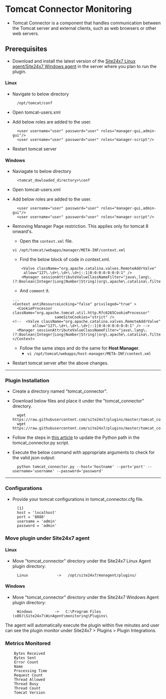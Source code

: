 # Tomcat Connector Monitoring

- Tomcat Connector is a component that handles communication between the Tomcat server and external clients, such as web browsers or other web servers. 
                                                                                              
## Prerequisites

- Download and install the latest version of the [Site24x7 Linux agent/Site24x7 Windows agent](https://www.site24x7.com/app/client#/admin/inventory/add-monitor) in the server where you plan to run the plugin.

#### Linux

- Navigate to below directory

		/opt/tomcat/conf
		
- Open tomcat-users.xml

- Add below roles are added to the user.

		<user username="user" password="user" roles="manager-gui,admin-gui"/>
  		<user username="user" password="user" roles="manager-script"/>
  		
- Restart tomcat server
		
#### Windows

- Naviagate to below directory

		<tomcat_dowloaded_directory>\conf
		
- Open tomcat-users.xml
- Add below roles are added to the user.

		<user username="user" password="user" roles="manager-gui,admin-gui"/>
  		<user username="user" password="user" roles="manager-script"/>
  
- Removing Manager Page restriction. This applies only for tomcat 8 onward's.
  
	- Open the `context.xml` file.
  	```
  	vi /opt/tomcat/webapps/manager/META-INF/context.xml
   	```
   	- Find the below block of code in context.xml.
  	```
	    <Valve className="org.apache.catalina.valves.RemoteAddrValve"
	     allow="127\.\d+\.\d+\.\d+|::1|0:0:0:0:0:0:0:1" /> 
	    <Manager sessionAttributeValueClassNameFilter="java\.lang\.(?:Boolean|Integer|Long|Number|String)|org\.apache\.catalina\.filters\.Csr>
   	```
   	- And `comment` it.
  	```
   	...
	<Context antiResourceLocking="false" privileged="true" >
	  <CookieProcessor className="org.apache.tomcat.util.http.Rfc6265CookieProcessor"
	                   sameSiteCookies="strict" />
	<!--  <Valve className="org.apache.catalina.valves.RemoteAddrValve"
	         allow="127\.\d+\.\d+\.\d+|::1|0:0:0:0:0:0:0:1" /> -->
	  <Manager sessionAttributeValueClassNameFilter="java\.lang\.(?:Boolean|Integer|Long|Number|String)|org\.apache\.catalina\.filters\.Csr>
	</Context>
   	```
   	- Follow the same steps and do the same for **Host Manager**.
   		- ``` vi /opt/tomcat/webapps/host-manager/META-INF/context.xml ```

- Restart tomcat server after the above changes.
---

### Plugin Installation  

- Create a directory named "tomcat_connector".
      
- Download below files and place it under the "tomcat_connector" directory.

		wget https://raw.githubusercontent.com/site24x7/plugins/master/tomcat_connector/tomcat_connector.py
		wget https://raw.githubusercontent.com/site24x7/plugins/master/tomcat_connector/tomcat_connector.cfg

- Follow the steps in [this article](https://support.site24x7.com/portal/en/kb/articles/updating-python-path-in-a-plugin-script-for-linux-servers) to update the Python path in the tomcat_connector.py script.

- Execute the below command with appropriate arguments to check for the valid json output:

		python tomcat_connector.py --host='hostname' --port='port' --username='username' --password='password'
		
---

### Configurations

- Provide your tomcat configurations in tomcat_connector.cfg file.

		[1]
		host = 'localhost'
		port = '8080'
		username = 'admin'
		password = 'admin'
		
### Move plugin under Site24x7 agent

#### Linux

- Move "tomcat_connector" directory under the Site24x7 Linux Agent plugin directory: 

		Linux             ->   /opt/site24x7/monagent/plugins/
		
#### Windows

- Move "tomcat_connector" directory under the Site24x7 Windows Agent plugin directory: 

		Windows          ->   C:\Program Files (x86)\Site24x7\WinAgent\monitoring\Plugins\
		
The agent will automatically execute the plugin within five minutes and user can see the plugin monitor under Site24x7 > Plugins > Plugin Integrations.

### Metrics Monitored

		Bytes Received
		Bytes Sent
		Error Count
		Name
		Processing Time
		Request Count
		Thread Allowed
		Thread Busy
		Thread Count
		Tomcat Version







